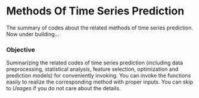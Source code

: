 # Methods Of Time Series Prediction
The summary of codes about the related methods of time series prediction. Now under building...

### Objective
Summarizing the related codes of time series prediction (including data preprocessing, statistical analysis, feature selection, optimization and prediction models) for conveniently invoking.
You can invoke the functions easily to realize the corresponding method with proper inputs. You can skip to *Usages* if you do not care about the details.
